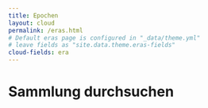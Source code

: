 ```yaml
---
title: Epochen
layout: cloud
permalink: /eras.html
# Default eras page is configured in "_data/theme.yml"
# leave fields as "site.data.theme.eras-fields"
cloud-fields: era
---
```


# Sammlung durchsuchen
